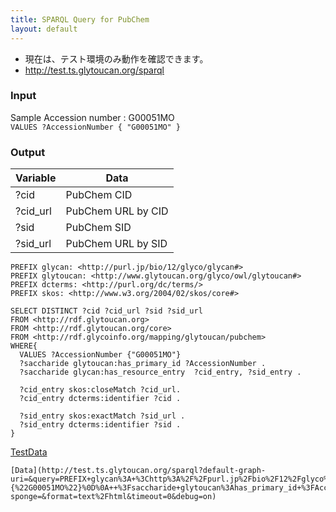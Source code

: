 ```yaml
---
title: SPARQL Query for PubChem
layout: default
---
```


* 現在は、テスト環境のみ動作を確認できます。
* http://test.ts.glytoucan.org/sparql

### Input
Sample Accession number : G00051MO  
`VALUES ?AccessionNumber { "G00051MO" } `

### Output
| Variable | Data|
|----------|-----|
| ?cid | PubChem CID |
| ?cid_url| PubChem URL by CID |
| ?sid | PubChem SID |
| ?sid_url| PubChem URL by SID |


```
PREFIX glycan: <http://purl.jp/bio/12/glyco/glycan#>
PREFIX glytoucan: <http://www.glytoucan.org/glyco/owl/glytoucan#>
PREFIX dcterms: <http://purl.org/dc/terms/>
PREFIX skos: <http://www.w3.org/2004/02/skos/core#>

SELECT DISTINCT ?cid ?cid_url ?sid ?sid_url
FROM <http://rdf.glytoucan.org>
FROM <http://rdf.glytoucan.org/core>
FROM <http://rdf.glycoinfo.org/mapping/glytoucan/pubchem>
WHERE{
  VALUES ?AccessionNumber {"G00051MO"}
  ?saccharide glytoucan:has_primary_id ?AccessionNumber .
  ?saccharide glycan:has_resource_entry  ?cid_entry, ?sid_entry .

  ?cid_entry skos:closeMatch ?cid_url.
  ?cid_entry dcterms:identifier ?cid .

  ?sid_entry skos:exactMatch ?sid_url .
  ?sid_entry dcterms:identifier ?sid .
}
```


[TestData](http://test.ts.glytoucan.org/sparql?default-graph-uri=&query=PREFIX+glycan%3A+%3Chttp%3A%2F%2Fpurl.jp%2Fbio%2F12%2Fglyco%2Fglycan%23%3E%0D%0APREFIX+glytoucan%3A+%3Chttp%3A%2F%2Fwww.glytoucan.org%2Fglyco%2Fowl%2Fglytoucan%23%3E%0D%0APREFIX+dcterms%3A+%3Chttp%3A%2F%2Fpurl.org%2Fdc%2Fterms%2F%3E%0D%0APREFIX+skos%3A+%3Chttp%3A%2F%2Fwww.w3.org%2F2004%2F02%2Fskos%2Fcore%23%3E%0D%0A%0D%0ASELECT+DISTINCT+%3Fcid+%3Fcid_url+%3Fsid+%3Fsid_url%0D%0AFROM+%3Chttp%3A%2F%2Frdf.glytoucan.org%3E%0D%0AFROM+%3Chttp%3A%2F%2Frdf.glytoucan.org%2Fcore%3E%0D%0AFROM+%3Chttp%3A%2F%2Frdf.glycoinfo.org%2Fmapping%2Fglytoucan%2Fpubchem%3E%0D%0AWHERE\{%0D%0A++VALUES+%3FAccessionNumber+\{%22G00051MO%22}%0D%0A++%3Fsaccharide+glytoucan%3Ahas_primary_id+%3FAccessionNumber+.%0D%0A++%3Fsaccharide+glycan%3Ahas_resource_entry++%3Fcid_entry%2C+%3Fsid_entry+.%0D%0A%0D%0A++%3Fcid_entry+skos%3AcloseMatch+%3Fcid_url.%0D%0A++%3Fcid_entry+dcterms%3Aidentifier+%3Fcid+.%0D%0A%0D%0A++%3Fsid_entry+skos%3AexactMatch+%3Fsid_url+.%0D%0A++%3Fsid_entry+dcterms%3Aidentifier+%3Fsid+.%0D%0A}&should-sponge=&format=text%2Fhtml&timeout=0&debug=on)

```
[Data](http://test.ts.glytoucan.org/sparql?default-graph-uri=&query=PREFIX+glycan%3A+%3Chttp%3A%2F%2Fpurl.jp%2Fbio%2F12%2Fglyco%2Fglycan%23%3E%0D%0APREFIX+glytoucan%3A+%3Chttp%3A%2F%2Fwww.glytoucan.org%2Fglyco%2Fowl%2Fglytoucan%23%3E%0D%0APREFIX+dcterms%3A+%3Chttp%3A%2F%2Fpurl.org%2Fdc%2Fterms%2F%3E%0D%0APREFIX+skos%3A+%3Chttp%3A%2F%2Fwww.w3.org%2F2004%2F02%2Fskos%2Fcore%23%3E%0D%0A%0D%0ASELECT+DISTINCT+%3Fcid+%3Fcid_url+%3Fsid+%3Fsid_url%0D%0AFROM+%3Chttp%3A%2F%2Frdf.glytoucan.org%3E%0D%0AFROM+%3Chttp%3A%2F%2Frdf.glytoucan.org%2Fcore%3E%0D%0AFROM+%3Chttp%3A%2F%2Frdf.glycoinfo.org%2Fmapping%2Fglytoucan%2Fpubchem%3E%0D%0AWHERE{%0D%0A++VALUES+%3FAccessionNumber+{%22G00051MO%22}%0D%0A++%3Fsaccharide+glytoucan%3Ahas_primary_id+%3FAccessionNumber+.%0D%0A++%3Fsaccharide+glycan%3Ahas_resource_entry++%3Fcid_entry%2C+%3Fsid_entry+.%0D%0A%0D%0A++%3Fcid_entry+skos%3AcloseMatch+%3Fcid_url.%0D%0A++%3Fcid_entry+dcterms%3Aidentifier+%3Fcid+.%0D%0A%0D%0A++%3Fsid_entry+skos%3AexactMatch+%3Fsid_url+.%0D%0A++%3Fsid_entry+dcterms%3Aidentifier+%3Fsid+.%0D%0A}&should-sponge=&format=text%2Fhtml&timeout=0&debug=on)
```
